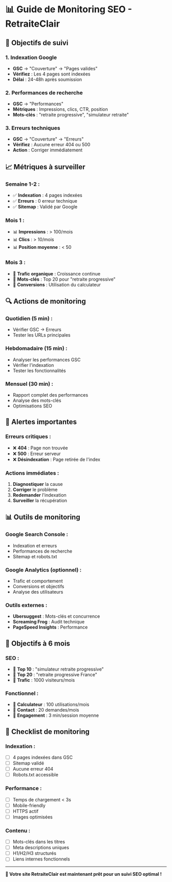 # 📊 Guide de Monitoring SEO - RetraiteClair

## 🎯 **Objectifs de suivi**

### **1. Indexation Google**
- **GSC** → "Couverture" → "Pages valides"
- **Vérifiez** : Les 4 pages sont indexées
- **Délai** : 24-48h après soumission

### **2. Performances de recherche**
- **GSC** → "Performances"
- **Métriques** : Impressions, clics, CTR, position
- **Mots-clés** : "retraite progressive", "simulateur retraite"

### **3. Erreurs techniques**
- **GSC** → "Couverture" → "Erreurs"
- **Vérifiez** : Aucune erreur 404 ou 500
- **Action** : Corriger immédiatement

## 📈 **Métriques à surveiller**

### **Semaine 1-2 :**
- ✅ **Indexation** : 4 pages indexées
- ✅ **Erreurs** : 0 erreur technique
- ✅ **Sitemap** : Validé par Google

### **Mois 1 :**
- 📊 **Impressions** : > 100/mois
- 📊 **Clics** : > 10/mois
- 📊 **Position moyenne** : < 50

### **Mois 3 :**
- 🎯 **Trafic organique** : Croissance continue
- 🎯 **Mots-clés** : Top 20 pour "retraite progressive"
- 🎯 **Conversions** : Utilisation du calculateur

## 🔍 **Actions de monitoring**

### **Quotidien (5 min) :**
- Vérifier GSC → Erreurs
- Tester les URLs principales

### **Hebdomadaire (15 min) :**
- Analyser les performances GSC
- Vérifier l'indexation
- Tester les fonctionnalités

### **Mensuel (30 min) :**
- Rapport complet des performances
- Analyse des mots-clés
- Optimisations SEO

## 🚨 **Alertes importantes**

### **Erreurs critiques :**
- ❌ **404** : Page non trouvée
- ❌ **500** : Erreur serveur
- ❌ **Désindexation** : Page retirée de l'index

### **Actions immédiates :**
1. **Diagnostiquer** la cause
2. **Corriger** le problème
3. **Redemander** l'indexation
4. **Surveiller** la récupération

## 📊 **Outils de monitoring**

### **Google Search Console :**
- Indexation et erreurs
- Performances de recherche
- Sitemap et robots.txt

### **Google Analytics (optionnel) :**
- Trafic et comportement
- Conversions et objectifs
- Analyse des utilisateurs

### **Outils externes :**
- **Ubersuggest** : Mots-clés et concurrence
- **Screaming Frog** : Audit technique
- **PageSpeed Insights** : Performance

## 🎯 **Objectifs à 6 mois**

### **SEO :**
- 🎯 **Top 10** : "simulateur retraite progressive"
- 🎯 **Top 20** : "retraite progressive France"
- 🎯 **Trafic** : 1000 visiteurs/mois

### **Fonctionnel :**
- 🎯 **Calculateur** : 100 utilisations/mois
- 🎯 **Contact** : 20 demandes/mois
- 🎯 **Engagement** : 3 min/session moyenne

## 📝 **Checklist de monitoring**

### **Indexation :**
- [ ] 4 pages indexées dans GSC
- [ ] Sitemap validé
- [ ] Aucune erreur 404
- [ ] Robots.txt accessible

### **Performance :**
- [ ] Temps de chargement < 3s
- [ ] Mobile-friendly
- [ ] HTTPS actif
- [ ] Images optimisées

### **Contenu :**
- [ ] Mots-clés dans les titres
- [ ] Meta descriptions uniques
- [ ] H1/H2/H3 structurés
- [ ] Liens internes fonctionnels

---

**🎉 Votre site RetraiteClair est maintenant prêt pour un suivi SEO optimal !**
